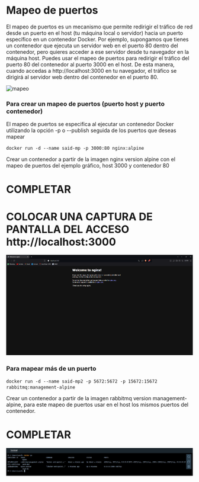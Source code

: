 # Mapeo de puertos
El mapeo de puertos es un mecanismo que permite redirigir el tráfico de red desde un puerto en el host (tu máquina local o servidor) hacia un puerto específico en un contenedor Docker.
Por ejemplo, supongamos que tienes un contenedor que ejecuta un servidor web en el puerto 80 dentro del contenedor, pero quieres acceder a ese servidor desde tu navegador en la máquina host. Puedes usar el mapeo de puertos para redirigir el tráfico del puerto 80 del contenedor al puerto 3000 en el host. De esta manera, cuando accedas a http://localhost:3000 en tu navegador, el tráfico se dirigirá al servidor web dentro del contenedor en el puerto 80.

![mapeo](img/mapeoPuertos.PNG)

### Para crear un mapeo de puertos (puerto host y puerto contenedor)
El mapeo de puertos se especifica al ejecutar un contenedor Docker utilizando la opción -p o --publish seguida de los puertos que deseas mapear
```
docker run -d --name said-mp -p 3000:80 nginx:alpine

```
Crear un contenedor a partir de la imagen nginx version alpine con el mapeo de puertos del ejemplo gráfico, host 3000 y contenedor 80
# COMPLETAR

# COLOCAR UNA CAPTURA DE PANTALLA  DEL ACCESO http://localhost:3000

![Localhost:3000](img/acceso-nginx.png)

### Para mapear más de un puerto

```
docker run -d --name said-mp2 -p 5672:5672 -p 15672:15672 rabbitmq:management-alpine
```

Crear un contenedor a partir de la imagen rabbitmq version management-alpine, para este mapeo de puertos usar en el host los mismos puertos del contenedor.
# COMPLETAR

![Contenedores-puertos](img/listacontenedorespuertos.png)

